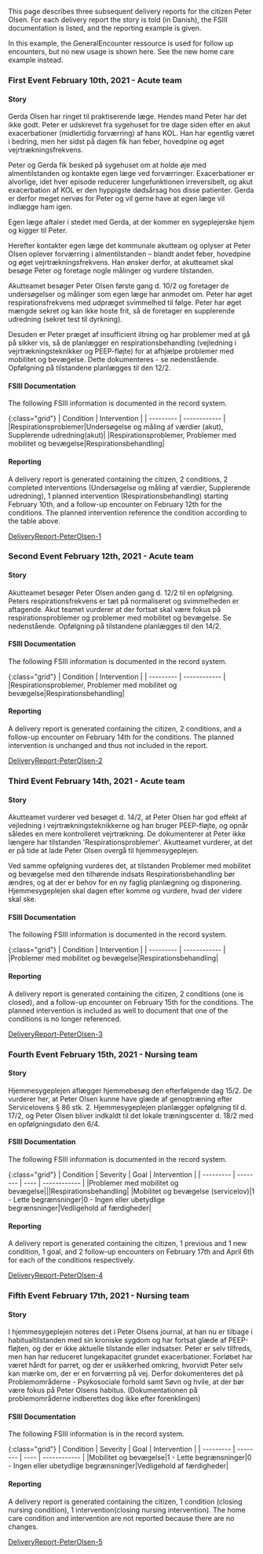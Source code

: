 This page describes three subsequent delivery reports for the citizen Peter Olsen.
For each delivery report the story is told (in Danish), the FSIII documentation is listed, and the reporting example is given.

In this example, the GeneralEncounter ressource is used for follow up encounters, but no new usage is shown here. See the new home care example instead.

### First Event February 10th, 2021 - Acute team 

#### Story
Gerda Olsen har ringet til praktiserende læge.
Hendes mand Peter har det ikke godt.
Peter er udskrevet fra sygehuset for tre dage siden efter en akut exacerbationer (midlertidig forværring) af hans KOL.
Han har egentlig været i bedring, men her sidst på dagen fik han feber, hovedpine og øget vejrtrækningsfrekvens. 

Peter og Gerda fik besked på sygehuset om at holde øje med almentilstanden og kontakte egen læge ved forværringer.
Exacerbationer er alvorlige, idet hver episode reducerer lungefunktionen irreversibelt, og akut exacerbation af KOL er den hyppigste dødsårsag hos disse patienter.
Gerda er derfor meget nervøs for Peter og vil gerne have at egen læge vil indlægge ham igen.

Egen læge aftaler i stedet med Gerda, at der kommer en sygeplejerske hjem og kigger til Peter.

Herefter kontakter egen læge det kommunale akutteam og oplyser at Peter Olsen oplever forværring i almentilstanden – blandt andet feber, hovedpine og øget vejrtrækningsfrekvens.
Han ønsker derfor, at akutteamet skal besøge Peter og foretage nogle målinger og vurdere tilstanden.

Akutteamet besøger Peter Olsen første gang d. 10/2 og foretager de undersøgelser og målinger som egen læge har anmodet om.
Peter har øget respirationsfrekvens med udpræget svimmelhed til følge.
Peter har øget mængde sekret og kan ikke hoste frit, så de foretager en supplerende udredning (sekret test til dyrkning).

Desuden er Peter præget af insufficient iltning og har problemer med at gå på sikker vis, så de planlægger en respirationsbehandling (vejledning i vejrtrækningsteknikker og PEEP-fløjte) for at afhjælpe problemer med mobilitet og bevægelse.
Dette dokumenteres - se nedenstående. Opfølgning på tilstandene planlægges til den 12/2.

#### FSIII Documentation
The following FSIII information is documented in the record system.

{:class="grid"}
| Condition | Intervention |
| --------- | ------------ |
|Respirationsproblemer|Undersøgelse og måling af værdier (akut), Supplerende udredning(akut)|
|Respirationsproblemer, Problemer med mobilitet og bevægelse|Respirationsbehandling|

#### Reporting
A delivery report is generated containing the citizen, 2 conditions, 2 completed interventions (Undersøgelse og måling af værdier, Supplerende udredning), 1 planned intervention (Respirationsbehandling) starting February 10th, and a follow-up encounter on February 12th for the conditions. The planned intervention reference the condition according to the table above.

[DeliveryReport-PeterOlsen-1](Bundle-4768772b-67f3-4468-9a2f-ee9a0254a323.html)

### Second Event February 12th, 2021 - Acute team

#### Story
Akutteamet besøger Peter Olsen anden gang d. 12/2 til en opfølgning.
Peters respirationsfrekvens er tæt på normaliseret og svimmelheden er aftagende. Akut teamet vurderer at der fortsat skal være fokus på respirationsproblemer og problemer med mobilitet og bevægelse. Se nedenstående. Opfølgning på tilstandene planlægges til den 14/2.

#### FSIII Documentation
The following FSIII information is documented in the record system.

{:class="grid"}
| Condition | Intervention |
| --------- | ------------ |
|Respirationsproblemer, Problemer med mobilitet og bevægelse|Respirationsbehandling|

#### Reporting
A delivery report is generated containing the citizen, 2 conditions, and a follow-up encounter on February 14th for the conditions. The planned intervention is unchanged and thus not included in the report.

[DeliveryReport-PeterOlsen-2](Bundle-bad12c80-85ff-4b36-8396-414a1b58cd0d.html)

### Third Event February 14th, 2021 - Acute team

#### Story
Akutteamet vurderer ved besøget d. 14/2, at Peter Olsen har god effekt af vejledning i vejrtrækningsteknikkerne og han bruger PEEP-fløjte, og opnår således en mere kontrolleret vejrtrækning. De dokumenterer at Peter ikke længere har tilstanden 'Respirationsproblemer'. Akutteamet vurderer, at det er på tide at lade Peter Olsen overgå til hjemmesygeplejen.

Ved samme opfølgning vurderes det, at tilstanden Problemer med mobilitet og bevægelse med den tilhørende indsats Respirationsbehandling bør ændres, og at der er behov for en ny faglig planlægning og disponering. Hjemmesygeplejen skal dagen efter komme og vurdere, hvad der videre skal ske.

#### FSIII Documentation
The following FSIII information is documented in the record system.

{:class="grid"}
| Condition | Intervention |
| --------- | ------------ |
|Problemer med mobilitet og bevægelse|Respirationsbehandling|

#### Reporting
A delivery report is generated containing the citizen, 2 conditions (one is closed), and a follow-up encounter on February 15th for the conditions. The planned intervention is included as well to document that one of the conditions is no longer referenced.

[DeliveryReport-PeterOlsen-3](Bundle-3c4919f9-aec9-485f-808a-3f9ff6c95786.html)

### Fourth Event February 15th, 2021 - Nursing team

#### Story
Hjemmesygeplejen aflægger hjemmebesøg den efterfølgende dag 15/2. De vurderer her, at Peter Olsen kunne have glæde af genoptræning efter Servicelovens § 86 stk. 2. Hjemmesygeplejen planlægger opfølgning til d. 17/2, og Peter Olsen bliver indkaldt til det lokale træningscenter d. 18/2 med en opfølgningsdato den 6/4.

#### FSIII Documentation
The following FSIII information is documented in the record system.

{:class="grid"}
| Condition | Severity | Goal | Intervention |
| --------- | -------- | ---- | ------------ |
|Problemer med mobilitet og bevægelse|||Respirationsbehandling|
|Mobilitet og bevægelse (servicelov)|1 - Lette begrænsninger|0 - Ingen eller ubetydlige begrænsninger|Vedligehold af færdigheder|

#### Reporting
A delivery report is generated containing the citizen, 1 previous and 1 new condition, 1 goal, and 2 follow-up encounters on February 17th and April 6th for each of the conditions respectively.

[DeliveryReport-PeterOlsen-4](Bundle-d85460fb-b39e-4cf7-9750-12be44417dfd.html)

### Fifth Event February 17th, 2021 - Nursing team

#### Story
I hjemmesygeplejen noteres det i Peter Olsens journal, at han nu er tilbage i habitualtilstanden med sin kroniske sygdom og har fortsat glæde af PEEP-fløjten, og der er ikke aktuelle tilstande eller indsatser.
Peter er selv tilfreds, men han har reduceret lungekapacitet grundet exacerbationer.
Forløbet har været hårdt for parret, og der er usikkerhed omkring, hvorvidt Peter selv kan mærke om, der er en forværring på vej. Derfor dokumenteres det på Problemområderne - Psykosociale forhold samt Søvn og hvile, at der bør være fokus på Peter Olsens habitus. (Dokumentationen på problemområderne indberettes dog ikke efter forenklingen)

#### FSIII Documentation
The following FSIII information is in the record system.

{:class="grid"}
| Condition | Severity | Goal | Intervention |
| --------- | -------- | ---- | ------------ |
|Mobilitet og bevægelse|1 - Lette begrænsninger|0 - Ingen eller ubetydlige begrænsninger|Vedligehold af færdigheder|

#### Reporting
A delivery report is generated containing the citizen, 1 condition (closing nursing condition), 1 intervention(closing nursing intervention). The home care condition and intervention are not reported because there are no changes.

[DeliveryReport-PeterOlsen-5](Bundle-616ce3ef-b7e8-46e1-aefc-ff5bde81b153.html)

